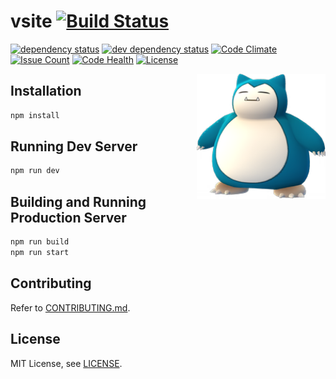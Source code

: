 # vsite [![Build Status](https://travis-ci.org/donh/vsite.svg)][travis]

[![dependency status][dep-image]][dep-url]
[![dev dependency status][dep-dev-image]][dep-dev-url]
[![Code Climate](https://codeclimate.com/github/donh/vsite/badges/gpa.svg)](https://codeclimate.com/github/donh/vsite)
[![Issue Count](https://codeclimate.com/github/donh/vsite/badges/issue_count.svg)](https://codeclimate.com/github/donh/vsite)
[![Code Health](https://landscape.io/github/donh/vsite/master/landscape.svg?style=flat)](https://landscape.io/github/donh/vsite/master)
[![License](https://img.shields.io/badge/License-MIT-blue.svg)][MIT]

<img align="right" height="200" src="https://raw.githubusercontent.com/donh/vsite/master/static/logo.png">

## Installation

```bash
npm install
```

## Running Dev Server

```bash
npm run dev
```

## Building and Running Production Server

```bash
npm run build
npm run start
```

## Contributing

Refer to [CONTRIBUTING.md](https://github.com/donh/vsite/blob/master/CONTRIBUTING.md).

## License

MIT License, see [LICENSE](https://github.com/donh/vsite/blob/master/LICENSE).


[travis]: https://travis-ci.org/donh/vsite
[dep-image]: https://david-dm.org/donh/vsite.svg
[dep-url]: https://david-dm.org/donh/vsite
[dep-dev-image]: https://david-dm.org/donh/vsite/dev-status.svg
[dep-dev-url]: https://david-dm.org/donh/vsite#info=devDependencies
[codeclimate]: https://codeclimate.com/github/donh/vsite
[MIT]: http://opensource.org/licenses/MIT